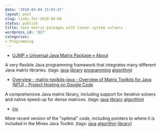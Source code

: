 ```yaml
---
date: '2010-04-04 15:03:47'
layout: post
slug: links-for-2010-04-04
status: publish
title: Java matrix packages with linear system solvers
wordpress_id: '827'
categories:
- Programming
---
```


  * [UJMP » Universal Java Matrix Package » About](http://www.ujmp.org/)


A very flexible Java programming framework that integrates many different Java matrix libraries. (tags: [java](http://delicious.com/eob/java) [library](http://delicious.com/eob/library) [programming](http://delicious.com/eob/programming) [algorithm](http://delicious.com/eob/algorithm))


  * [Overview - matrix-toolkits-java - Overview of Matrix Toolkits for Java (MTJ) - Project Hosting on Google Code](http://code.google.com/p/matrix-toolkits-java/wiki/Overview)


A comprehensive Java matrix library, including support for iterative solvers and native speed-up for dense matrices. (tags: [java](http://delicious.com/eob/java) [library](http://delicious.com/eob/library) [algorithm](http://delicious.com/eob/algorithm))


  * [inv](http://billharlan.com/pub/code/inv/index.html)


More recent version of the "optimal" code, including pointers to where it is included in the Mines Java Toolkit. (tags: [java](http://delicious.com/eob/java) [algorithm](http://delicious.com/eob/algorithm) [library](http://delicious.com/eob/library))



